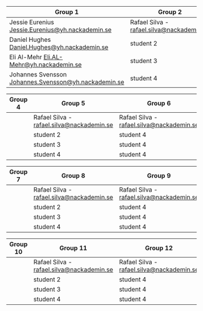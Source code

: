 | Group 1                                               | Group 2                                               | Group 3                                               |
|-------------------------------------------------------|-------------------------------------------------------|-------------------------------------------------------|
| Jessie Eurenius Jessie.Eurenius@yh.nackademin.se      | Rafael Silva - rafael.silva@nackademin.se             | Rafael Silva - rafael.silva@nackademin.se             | 
| Daniel Hughes	Daniel.Hughes@yh.nackademin.se          | student 2                                             | student 4                                             |  
| Eli Al-Mehr	Eli.AL-Mehr@yh.nackademin.se              | student 3                                             | student 4                                             | 
| Johannes Svensson	Johannes.Svensson@yh.nackademin.se  | student 4                                             | student 4                                             |   


| Group 4                                               | Group 5                                               | Group 6                                               |
|-------------------------------------------------------|-------------------------------------------------------|-------------------------------------------------------|
|                                                       | Rafael Silva - rafael.silva@nackademin.se             | Rafael Silva - rafael.silva@nackademin.se             | 
|                                                       | student 2                                             | student 4                                             |  
|                                                       | student 3                                             | student 4                                             | 
|                                                       | student 4                                             | student 4                                             | 

| Group 7                                               | Group 8                                               | Group 9                                               |
|-------------------------------------------------------|-------------------------------------------------------|-------------------------------------------------------|
|                                                       | Rafael Silva - rafael.silva@nackademin.se             | Rafael Silva - rafael.silva@nackademin.se             | 
|                                                       | student 2                                             | student 4                                             |  
|                                                       | student 3                                             | student 4                                             | 
|                                                       | student 4                                             | student 4                                             | 

| Group 10                                              | Group 11                                              | Group 12                                              |
|-------------------------------------------------------|-------------------------------------------------------|-------------------------------------------------------|
|                                                       | Rafael Silva - rafael.silva@nackademin.se             | Rafael Silva - rafael.silva@nackademin.se             | 
|                                                       | student 2                                             | student 4                                             |  
|                                                       | student 3                                             | student 4                                             | 
|                                                       | student 4                                             | student 4                                             | 
